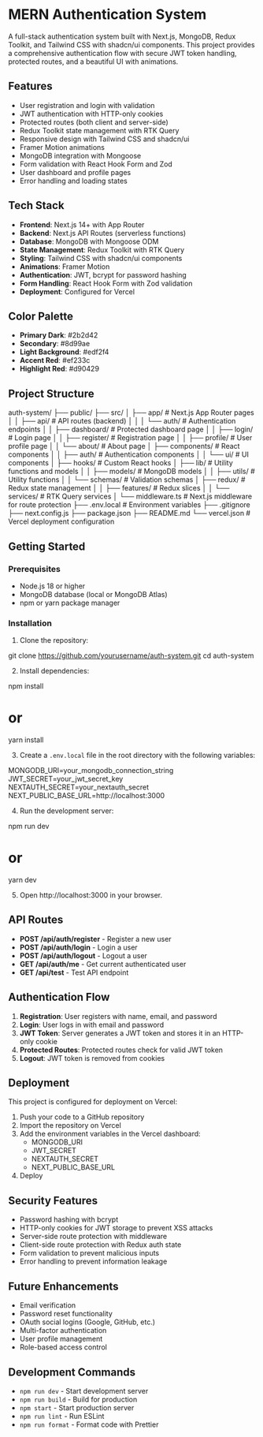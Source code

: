 # MERN Authentication System

A full-stack authentication system built with Next.js, MongoDB, Redux Toolkit, and Tailwind CSS with shadcn/ui components. This project provides a comprehensive authentication flow with secure JWT token handling, protected routes, and a beautiful UI with animations.

## Features

- User registration and login with validation
- JWT authentication with HTTP-only cookies
- Protected routes (both client and server-side)
- Redux Toolkit state management with RTK Query
- Responsive design with Tailwind CSS and shadcn/ui
- Framer Motion animations
- MongoDB integration with Mongoose
- Form validation with React Hook Form and Zod
- User dashboard and profile pages
- Error handling and loading states

## Tech Stack

- **Frontend**: Next.js 14+ with App Router
- **Backend**: Next.js API Routes (serverless functions)
- **Database**: MongoDB with Mongoose ODM
- **State Management**: Redux Toolkit with RTK Query
- **Styling**: Tailwind CSS with shadcn/ui components
- **Animations**: Framer Motion
- **Authentication**: JWT, bcrypt for password hashing
- **Form Handling**: React Hook Form with Zod validation
- **Deployment**: Configured for Vercel

## Color Palette

- **Primary Dark**: #2b2d42
- **Secondary**: #8d99ae
- **Light Background**: #edf2f4
- **Accent Red**: #ef233c
- **Highlight Red**: #d90429

## Project Structure

auth-system/
├── public/
├── src/
│ ├── app/ # Next.js App Router pages
│ │ ├── api/ # API routes (backend)
│ │ │ └── auth/ # Authentication endpoints
│ │ ├── dashboard/ # Protected dashboard page
│ │ ├── login/ # Login page
│ │ ├── register/ # Registration page
│ │ ├── profile/ # User profile page
│ │ └── about/ # About page
│ ├── components/ # React components
│ │ ├── auth/ # Authentication components
│ │ └── ui/ # UI components
│ ├── hooks/ # Custom React hooks
│ ├── lib/ # Utility functions and models
│ │ ├── models/ # MongoDB models
│ │ ├── utils/ # Utility functions
│ │ └── schemas/ # Validation schemas
│ ├── redux/ # Redux state management
│ │ ├── features/ # Redux slices
│ │ └── services/ # RTK Query services
│ └── middleware.ts # Next.js middleware for route protection
├── .env.local # Environment variables
├── .gitignore
├── next.config.js
├── package.json
├── README.md
└── vercel.json # Vercel deployment configuration

## Getting Started

### Prerequisites

- Node.js 18 or higher
- MongoDB database (local or MongoDB Atlas)
- npm or yarn package manager

### Installation

1. Clone the repository:

git clone https://github.com/yourusername/auth-system.git
cd auth-system

2. Install dependencies:

npm install

# or

yarn install

3. Create a `.env.local` file in the root directory with the following variables:

MONGODB_URI=your_mongodb_connection_string
JWT_SECRET=your_jwt_secret_key
NEXTAUTH_SECRET=your_nextauth_secret
NEXT_PUBLIC_BASE_URL=http://localhost:3000

4. Run the development server:

npm run dev

# or

yarn dev

5. Open http://localhost:3000 in your browser.

## API Routes

- **POST /api/auth/register** - Register a new user
- **POST /api/auth/login** - Login a user
- **POST /api/auth/logout** - Logout a user
- **GET /api/auth/me** - Get current authenticated user
- **GET /api/test** - Test API endpoint

## Authentication Flow

1. **Registration**: User registers with name, email, and password
2. **Login**: User logs in with email and password
3. **JWT Token**: Server generates a JWT token and stores it in an HTTP-only cookie
4. **Protected Routes**: Protected routes check for valid JWT token
5. **Logout**: JWT token is removed from cookies

## Deployment

This project is configured for deployment on Vercel:

1. Push your code to a GitHub repository
2. Import the repository on Vercel
3. Add the environment variables in the Vercel dashboard:
   - MONGODB_URI
   - JWT_SECRET
   - NEXTAUTH_SECRET
   - NEXT_PUBLIC_BASE_URL
4. Deploy

## Security Features

- Password hashing with bcrypt
- HTTP-only cookies for JWT storage to prevent XSS attacks
- Server-side route protection with middleware
- Client-side route protection with Redux auth state
- Form validation to prevent malicious inputs
- Error handling to prevent information leakage

## Future Enhancements

- Email verification
- Password reset functionality
- OAuth social logins (Google, GitHub, etc.)
- Multi-factor authentication
- User profile management
- Role-based access control

## Development Commands

- `npm run dev` - Start development server
- `npm run build` - Build for production
- `npm start` - Start production server
- `npm run lint` - Run ESLint
- `npm run format` - Format code with Prettier
